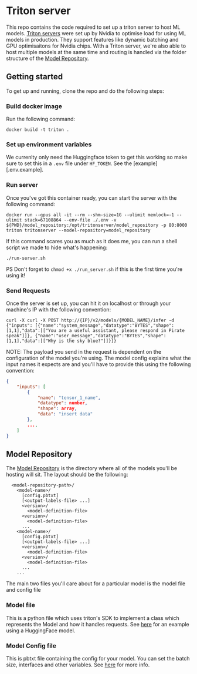 # Triton server

This repo contains the code required to set up a triton server to host ML models. [Triton servers](https://github.com/triton-inference-server) were set up by Nvidia to optimise load for using ML models in production. They support features like dynamic batching and GPU optimisaitons for Nvidia chips. With a Triton server, we're also able to host multiple models at the same time and routing is handled via the folder structure of the [Model Repository](#Model-Repository).

## Getting started

To get up and running, clone the repo and do the following steps:

### Build docker image

Run the following command:

```
docker build -t triton .
```

### Set up environment variables

We currenlty only need the Huggingface token to get this working so make sure to set this in a `.env` file under `HF_TOKEN`. See the [example][.env.example].

### Run server

Once you've got this container ready, you can start the server with the following command:
```
docker run --gpus all -it --rm --shm-size=1G --ulimit memlock=-1 --ulimit stack=67108864 --env-file ./.env -v ${PWD}/model_repository:/opt/tritonserver/model_repository -p 80:8000 triton tritonserver --model-repository=model_repository
```

If this command scares you as much as it does me, you can run a shell script we made to hide what's happening:

```
./run-server.sh
```

PS Don't forget to `chmod +x ./run_server.sh` if this is the first time you're using it!


### Send Requests

Once the server is set up, you can hit it on localhost or through your machine's IP with the following convention:

```
curl -X curl -X POST http://{IP}/v2/models/{MODEL_NAME}/infer -d {"inputs": [{"name":"system_message","datatype":"BYTES","shape":[1,1],"data":[["You are a useful assistant, please respond in Pirate speak"]]}, {"name":"user_message","datatype":"BYTES","shape":[1,1],"data":[["Why is the sky blue?"]]}]}
```

NOTE: The payload you send in the request is dependent on the configuration of the model you're using. The model config explains what the input names it expects are and you'll have to provide this using the following convention:

```json
{
    "inputs": [
        {
            "name": "tensor_1_name",
            "datatype": number,
            "shape": array,
            "data": "insert data"
        },
        ...,
    ]
}
```

## Model Repository 

The [Model Repository](https://github.com/triton-inference-server/server/blob/main/docs/user_guide/model_repository.md) is the directory where all of the models you'll be hosting will sit. The layout should be the following:
```
  <model-repository-path>/
    <model-name>/
      [config.pbtxt]
      [<output-labels-file> ...]
      <version>/
        <model-definition-file>
      <version>/
        <model-definition-file>
      ...
    <model-name>/
      [config.pbtxt]
      [<output-labels-file> ...]
      <version>/
        <model-definition-file>
      <version>/
        <model-definition-file>
      ...
    ...
```

The main two files you'll care about for a particular model is the model file and config file

### Model file

This is a python file which uses triton's SDK to implement a class which represents the Model and how it handles requests. See [here](https://github.com/triton-inference-server/tutorials/blob/main/HuggingFace/client.py) for an example using a HuggingFace model.

### Model Config file

This is pbtxt file containing the config for your model. You can set the batch size, interfaces and other variables. See [here](https://github.com/triton-inference-server/server/blob/main/docs/user_guide/model_configuration.md) for more info.
